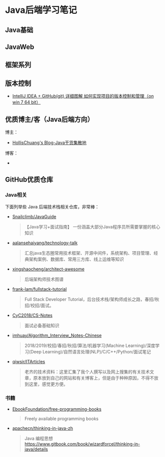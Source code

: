 # Java后端学习笔记

## Java基础



## JavaWeb





## 框架系列







## 版本控制



- [IntelliJ IDEA + GitHub(git) 详细图解 如何实现项目的版本控制和管理（on win 7 64 bit）](https://blog.csdn.net/qq_27093465/article/details/52847300)



## 优质博主/客（Java后端方向）

博主：

- [HollisChuang's Blog-Java干货集散地](http://www.hollischuang.com/)

博客：

- 



## GitHub优质仓库

### Java相关

下面列举些 Java 后端技术栈相关仓库，非常棒：

- [Snailclimb/JavaGuide](https://github.com/Snailclimb/JavaGuide)

  > 【Java学习+面试指南】 一份涵盖大部分Java程序员所需要掌握的核心知识

- [aalansehaiyang/technology-talk](https://github.com/aalansehaiyang/technology-talk)

  > 汇总java生态圈常用技术框架、开源中间件，系统架构、项目管理、经典架构案例、数据库、常用三方库、线上运维等知识

- [xingshaocheng/architect-awesome](https://github.com/xingshaocheng/architect-awesome)

  > 后端架构师技术图谱

- [frank-lam/fullstack-tutorial](https://github.com/frank-lam/fullstack-tutorial)

  >  Full Stack Developer Tutorial，后台技术栈/架构师成长之路，春招/秋招/校招/面试。

- [CyC2018/CS-Notes](https://github.com/CyC2018/CS-Notes)

  >  面试必备基础知识

- [imhuay/Algorithm_Interview_Notes-Chinese](https://github.com/imhuay/Algorithm_Interview_Notes-Chinese)

  > 2018/2019/校招/春招/秋招/算法/机器学习(Machine Learning)/深度学习(Deep Learning)/自然语言处理(NLP)/C/C++/Python/面试笔记

- [qiwsir/ITArticles](https://github.com/qiwsir/ITArticles)

  > 老齐的技术资料：这里汇集了我个人撰写以及网上搜集的有关技术文章，原本放到自己的网站和有关博客上，但是由于种种原因，不得不放到这里，感觉更方便。

### 书籍

- [EbookFoundation/free-programming-books](https://github.com/EbookFoundation/free-programming-books/blob/master/free-programming-books-zh.md) 

  > Freely available programming books

- [apachecn/thinking-in-java-zh](https://github.com/apachecn/thinking-in-java-zh)

  > Java 编程思想  https://www.gitbook.com/book/wizardforcel/thinking-in-java/details

  



